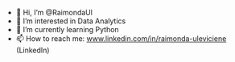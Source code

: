 - 👋 Hi, I’m @RaimondaUl
- 👀 I’m interested in Data Analytics
- 🌱 I’m currently learning Python
- 📫 How to reach me: www.linkedin.com/in/raimonda-uleviciene (LinkedIn)


<!---
RaimondaUl/RaimondaUl is a ✨ special ✨ repository because its `README.md` (this file) appears on your GitHub profile.
You can click the Preview link to take a look at your changes.
- 💞️ I’m looking to collaborate on ...

--->
